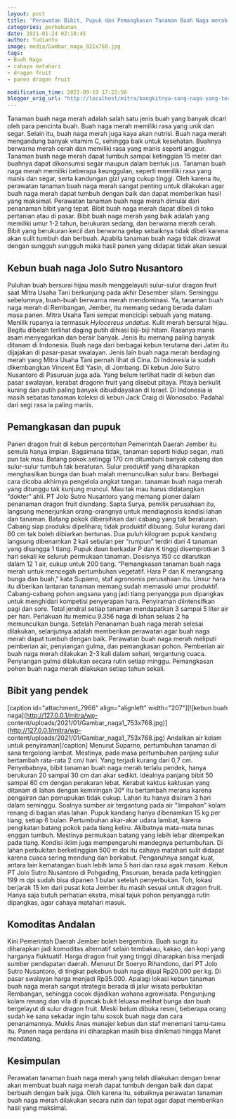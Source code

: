 ```yaml
---
layout: post
title: 'Perawatan Bibit, Pupuk dan Pemangkasan Tanaman Buah Naga merah'
categories: perkebunan
date: 2021-01-24 02:18:45
author: Yudianto
image: media/Gambar_naga_921x768.jpg
tags:
- Buah Naga
- cahaya matahari
- dragon fruit
- panen dragon fruit

modification_time: 2022-09-19 17:22:56
blogger_orig_url: "http://localhost/mitra/bangkitnya-sang-naga-yang-tertidur.html"
---
```


Tanaman buah naga merah adalah salah satu jenis buah yang banyak dicari oleh
para pencinta buah. Buah naga merah memiliki rasa yang unik dan segar. Selain
itu, buah naga merah juga kaya akan nutrisi. Buah naga merah mengandung banyak
vitamim C, sehingga baik untuk kesehatan. Buahnya berwarna merah cerah dan
memiliki rasa yang manis seperti anggur. Tanaman buah naga merah dapat tumbuh
sampai ketinggian 15 meter dan buahnya dapat dikonsumsi segar maupun dalam
bentuk jus. Tanaman buah naga merah memiliki beberapa keunggulan, seperti
memiliki rasa yang manis dan segar, serta kandungan gizi yang cukup tinggi.
Oleh karena itu, perawatan tanaman buah naga merah sangat penting untuk
dilakukan agar buah naga merah dapat tumbuh dengan baik dan dapat memberikan
hasil yang maksimal. Perawatan tanaman buah naga merah dimulai dari penanaman
bibit yang tepat. Bibit buah naga merah dapat dibeli di toko pertanian atau di
pasar. Bibit buah naga merah yang baik adalah yang memiliki umur 1-2 tahun,
berukuran sedang, dan berwarna merah cerah. Bibit yang berukuran kecil dan
berwarna gelap sebaiknya tidak dibeli karena akan sulit tumbuh dan berbuah.
Apabila tanaman buah naga tidak dirawat dengan sungguh sungguh maka hasil
panen yang didapat tidak akan sesuai

## Kebun buah naga Jolo Sutro Nusantoro

Puluhan buah bersurai hijau masih menggelayuti sulur-sulur dragon fruit saat
Mitra Usaha Tani berkunjung pada akhir Desember silam. Seminggu sebelumnya,
buah-buah berwarna merah mendominasi. Ya, tanaman buah naga merah di
Rembangan, Jember, itu memang sedang berada dalam masa panen. Mitra Usaha Tani
sempat mencicipi sebuah yang matang. Menilik rupanya ia termasuk _Hylocereus
undatus_. Kulit merah bersurai hijau. Begitu dibelah terlihat daging putih
dihiasi biji-biji hitam. Rasanya manis asam menyegarkan dan berair banyak.
Jenis itu memang paling banyak ditanam di Indonesia. Buah naga dari berbagai
kebun terutama dari Jatim itu dijajakan di pasar-pasar swalayan. Jenis lain
buah naga merah berdaging merah yang Mitra Usaha Tani pernah lihat di Cina. Di
Indonesia ia sudah dikembangkan Vincent Edi Yasin, di Jombang. Di kebun Jolo
Sutro Nusantoro di Pasuruan juga ada. Yang belum terlihat hadir di kebun dan
pasar swalayan, kerabat dragonn fruit yang disebut pitaya. Pitaya berkulit
kuning dan putih paling banyak dibudidayakan di Israel. Di Indonesia ia masih
sebatas tanaman koleksi di kebun Jack Craig di Wonosobo. Padahal dari segi
rasa ia paling manis.

## Pemangkasan dan pupuk

Panen dragon fruit di kebun percontohan Pemerintah Daerah Jember itu semula
hanya impian. Bagaimana tidak, tanaman seperti hidup segan, mati pun tak mau.
Batang pokok setinggi 170 cm ditumbuhi banyak cabang dan sulur-sulur tumbuh
tak beraturan. Sulur produktif yang diharapkan menghasilkan bunga dan buah
malah memunculkan sulur baru. Berbagai cara dicoba akhirnya pengelola angkat
tangan. tanaman buah naga merah yang ditunggu tak kunjung muncul. Mau tak mau
harus didatangkan “dokter” ahli. PT Jolo Sutro Nusantoro yang memang pioner
dalam penanaman dragon fruit diundang. Sapta Surya, pemilik perusahaan itu,
langsung menerjunkan orang-orangnya untuk mendiagnosis kondisi lahan dan
tanaman. Batang pokok dibersihkan dari cabang yang tak beraturan. Cabang siap
produksi dipelihara; tidak produktif dibuang. Sulur kurang dari 80 cm tak
boleh dibiarkan bertunas. Dua puluh kilogram pupuk kandang langsung dibenamkan
2 kali sebulan per “rumpun” terdiri dari 4 tanaman yang disangga 1 tiang.
Pupuk daun berkadar P dan K tinggi disemprotkan 3 hari sekali ke seluruh
permukaan tanaman. Dosisnya 150 cc dilarutkan dalam 12 1 air, cukup untuk 200
tiang. “Pemangkasan tanaman buah naga merah untuk mencegah pertumbuhan
vegetatif. Hara P dan K merangsang bunga dan buah,” kata Supamo, staf
agronomis perusahaan itu. Unsur hara itu diberikan lantaran tanaman memang
sudah memasuki umur produktif. Cabang-cabang pohon angsana yang jadi tiang
penyangga pun dipangkas untuk menghidari kompetisi penyerapan hara. Penyiraman
diintensifkan pagi dan sore. Total jendral setiap tanaman mendapatkan 3 sampai
5 liter air per hari. Perlakuan itu memicu 9.356 naga di lahan seluas 2 ha
memunculkan bunga. Setelah Penanaman buah naga merah selesai dilakukan,
selanjutnya adalah memberikan perawatan agar buah naga merah dapat tumbuh
dengan baik. Perawatan buah naga merah meliputi pemberian air, penyiangan
gulma, dan pemangkasan pohon. Pemberian air buah naga merah dilakukan 2-3 kali
dalam sehari, tergantung cuaca. Penyiangan gulma dilakukan secara rutin setiap
minggu. Pemangkasan pohon buah naga merah dilakukan setiap tahun sekali.

## Bibit yang pendek

[caption id="attachment_7966" align="alignleft" width="207"][![kebun buah
naga](http://127.0.0.1/mitra/wp-
content/uploads/2021/01/Gambar_naga1_753x768.jpg)](http://127.0.0.1/mitra/wp-
content/uploads/2021/01/Gambar_naga1_753x768.jpg) Andalkan air kolam untuk
penyiraman[/caption] Menurut Suparno, pertumbuhan tanaman di sana tergolong
lambat. Mestinya, pada masa pertumbuhan panjang sulur bertambah rata-rata 2
cm/ hari. Yang terjadi kurang dari 0,7 cm. Penyebabnya, bibit tanaman buah
naga merah terlalu pendek, hanya berukuran 20 sampai 30 cm dan akar sedikit.
Idealnya panjang bibit 50 sampai 60 cm dengan perakaran lebat. Kerabat kaktus
kaktusan yang ditanam di lahan dengan kemiringan 30° itu bertambah merana
karena pengairan dan pemupukan tidak cukup. Lahan itu hanya disiram 3 hari
dalam seminggu. Soalnya sumber air tergantung pada air "limpahan" kolam renang
di bagian atas lahan. Pupuk kandang hanya dibenamkan 15 kg per tiang, setiap 6
bulan. Pertumbuhan akar-akar udara lambat, karena pengikatan batang pokok pada
tiang keliru. Akibatnya mata-mata tunas enggan tumbuh. Mestinya permukaan
batang yang lebih lebar ditempelkan pada tiang. Kondisi iklim juga
mempengaruhi mandegnya pertumbuhan. Di lahan perbukitan berketinggian 500 m
dpi itu cahaya matahari sulit didapat karena cuaca sering mendung dan
berkabut. Pengaruhnya sangat kuat, antara lain kematangan buah lebih lama 5
hari dan rasa agak masam. Kebun PT Jolo Sutro Nusantoro di Pohgading,
Pasuruan, berada pada ketinggian 199 m dpi sudah bisa dipanen 1 bulan setelah
penyerbukan. Toh, lokasi berjarak 15 km dari pusat kota Jember itu masih
sesuai untuk dragon fruit. Hanya saja butuh perhatian ekstra, misal tajuk
pohon penyangga rutin dipangkas, agar cahaya matahari masuk.

## Komoditas Andalan

Kini Pemerintah Daerah Jember boleh bergembira. Buah surga itu diharapkan jadi
komoditas alternatif selain tembakau, kakao, dan kopi yang harganya
fluktuatif. Harga dragon fruit yang tinggi diharapkan bisa menjadi sumber
pendapatan daerah. Menurut Dr Soeryo Rihandono, dari PT Jolo Sutro Nusantoro,
di tingkat pekebun buah naga dijual Rp20.000 per kg. Di pasar swalayan harga
menjadi Rp35.000. Apalagi lokasi kebun tanaman buah naga merah sangat
strategis berada di jalur wisata perbukitan Rembangan, sehingga cocok
dijadikan wahana agrowisata. Pengunjung kolam renang dan vila di puncak bukit
leluasa melihat bunga dan buah bergelayut di sulur dragon fruit. Meski belum
dibuka resmi, beberapa orang sudah ke sana sekadar ingin tahu sosok buah naga
dan cara penanamannya. Muklis Anas manajer kebun dan staf menemani tamu-tamu
itu. Panen naga perdana ini diharapkan masih bisa dinikmati hingga Maret
mendatang.

## Kesimpulan

Perawatan tanaman buah naga merah yang telah dilakukan dengan benar akan
membuat buah naga merah dapat tumbuh dengan baik dan dapat berbuah dengan baik
juga. Oleh karena itu, sebaiknya perawatan tanaman buah naga merah dilakukan
secara rutin dan tepat agar dapat memberikan hasil yang maksimal.


